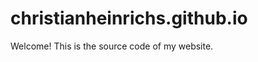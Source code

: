 christianheinrichs.github.io
============================

Welcome! This is the source code of my website.
